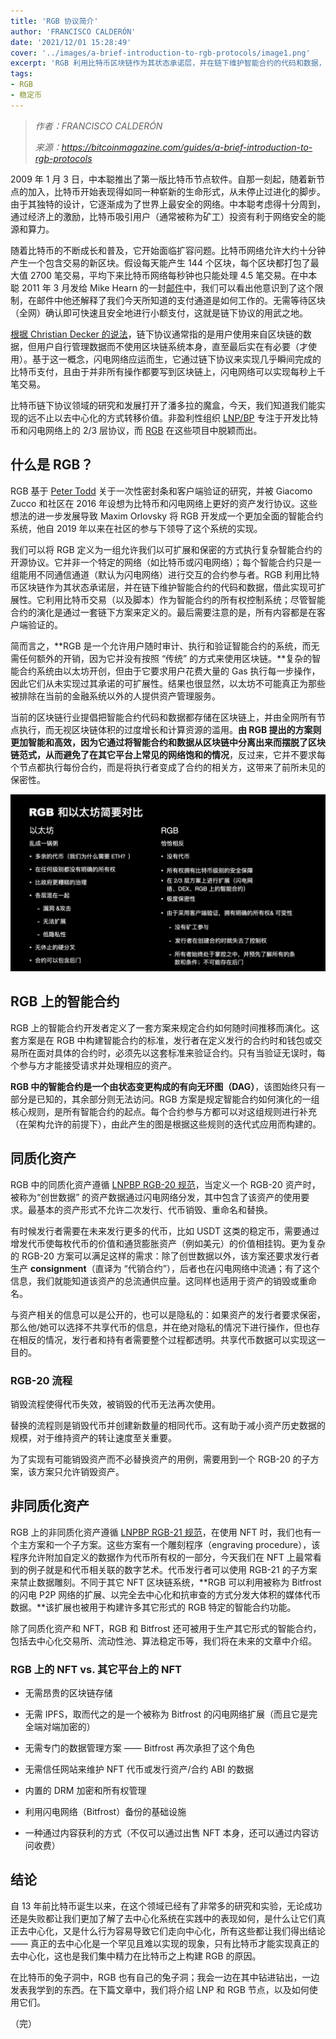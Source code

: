 ```yaml
---
title: 'RGB 协议简介'
author: 'FRANCISCO CALDERÓN'
date: '2021/12/01 15:28:49'
cover: '../images/a-brief-introduction-to-rgb-protocols/image1.png'
excerpt: 'RGB 利用比特币区块链作为其状态承诺层，并在链下维护智能合约的代码和数据，借此实现可扩展性'
tags:
- RGB
- 稳定币
---
```



> *作者：FRANCISCO CALDERÓN*
> 
> *来源：<https://bitcoinmagazine.com/guides/a-brief-introduction-to-rgb-protocols>*



2009 年 1 月 3 日，中本聪推出了第一版比特币节点软件。自那一刻起，随着新节点的加入，比特币开始表现得如同一种崭新的生命形式，从未停止过进化的脚步。由于其独特的设计，它逐渐成为了世界上最安全的网络。中本聪考虑得十分周到，通过经济上的激励，比特币吸引用户（通常被称为矿工）投资有利于网络安全的能源和算力。

随着比特币的不断成长和普及，它开始面临扩容问题。比特币网络允许大约十分钟产生一个包含交易的新区块。假设每天能产生 144 个区块，每个区块都打包了最大值 2700 笔交易，平均下来比特币网络每秒钟也只能处理 4.5 笔交易。在中本聪 2011 年 3 月发给 Mike Hearn 的一封[邮件](https://plan99.net/~mike/satoshi-emails/thread4.html)中，我们可以看出他意识到了这个限制，在邮件中他还解释了我们今天所知道的支付通道是如何工作的。无需等待区块（全网）确认即可快速且安全地进行小额支付，这就是链下协议的用武之地。

[根据 Christian Decker 的说法](https://btctranscripts.com/chaincode-labs/chaincode-residency/2018-10-22-christian-decker-history-of-lightning/)，链下协议通常指的是用户使用来自区块链的数据，但用户自行管理数据而不使用区块链系统本身，直至最后实在有必要（才使用）。基于这一概念，闪电网络应运而生，它通过链下协议来实现几乎瞬间完成的比特币支付，且由于并非所有操作都要写到区块链上，闪电网络可以实现每秒上千笔交易。

比特币链下协议领域的研究和发展打开了潘多拉的魔盒，今天，我们知道我们能实现的远不止以去中心化的方式转移价值。非盈利性组织 [LNP/BP](https://lnp-bp.org/) 专注于开发比特币和闪电网络上的 2/3 层协议，而 [RGB](https://www.rgbfaq.com/) 在这些项目中脱颖而出。

## 什么是 RGB？

RGB 基于 [Peter Todd](https://lists.linuxfoundation.org/pipermail/bitcoin-dev/2016-June/012773.html) 关于一次性密封条和客户端验证的研究，并被 Giacomo Zucco 和社区在 2016 年设想为比特币和闪电网络上更好的资产发行协议。这些想法的进一步发展导致 Maxim Orlovsky 将 RGB 开发成一个更加全面的智能合约系统，他自 2019 年以来在社区的参与下领导了这个系统的实现。

我们可以将 RGB 定义为一组允许我们以可扩展和保密的方式执行复杂智能合约的开源协议。它并非一个特定的网络（如比特币或闪电网络）；每个智能合约只是一组能用不同通信通道（默认为闪电网络）进行交互的合约参与者。RGB 利用比特币区块链作为其状态承诺层，并在链下维护智能合约的代码和数据，借此实现可扩展性。它利用比特币交易（以及脚本）作为智能合约的所有权控制系统；尽管智能合约的演化是通过一套链下方案来定义的。最后需要注意的是，所有内容都是在客户端验证的。

简而言之，**RGB 是一个允许用户随时审计、执行和验证智能合约的系统，而无需任何额外的开销，因为它并没有按照 “传统” 的方式来使用区块链。**复杂的智能合约系统由以太坊开创，但由于它要求用户花费大量的 Gas 执行每一步操作，因此它们从未实现过其承诺的可扩展性。结果也很显然，以太坊不可能真正为那些被排除在当前的金融系统以外的人提供资产管理服务。

当前的区块链行业提倡把智能合约代码和数据都存储在区块链上，并由全网所有节点执行，而无视区块链体积的过度增长和计算资源的滥用。**由 RGB 提出的方案则更加智能和高效，因为它通过将智能合约和数据从区块链中分离出来而摆脱了区块链范式，从而避免了在其它平台上常见的网络饱和的情况**，反过来，它并不要求每个节点都执行每份合约，而是将执行者变成了合约的相关方，这带来了前所未见的保密性。

![image1](../images/a-brief-introduction-to-rgb-protocols/image2.jpg)

## RGB 上的智能合约

RGB 上的智能合约开发者定义了一套方案来规定合约如何随时间推移而演化。这套方案是在 RGB 中构建智能合约的标准，发行者在定义发行的合约时和钱包或交易所在面对具体的合约时，必须先以这套标准来验证合约。只有当验证无误时，每个参与方才能接受请求并处理相应的资产。

**RGB 中的智能合约是一个由状态变更构成的有向无环图（DAG）**，该图始终只有一部分是已知的，其余部分则无法访问。RGB 方案是规定智能合约如何演化的一组核心规则，是所有智能合约的起点。每个合约参与方都可以对这组规则进行补充（在架构允许的前提下），由此产生的图是根据这些规则的迭代式应用而构建的。

## 同质化资产

RGB 中的同质化资产遵循 [LNPBP RGB-20 规范](https://github.com/LNP-BP/LNPBPs/blob/master/lnpbp-0020.md)，当定义一个  RGB-20 资产时，被称为“创世数据” 的资产数据通过闪电网络分发，其中包含了该资产的使用要求。最基本的资产形式不允许二次发行、代币销毁、重命名和替换。

有时候发行者需要在未来发行更多的代币，比如 USDT 这类的稳定币，需要通过增发代币使每枚代币的价值和通货膨胀资产（例如美元）的价值相挂钩。更为复杂的 RGB-20 方案可以满足这样的需求：除了创世数据以外，该方案还要求发行者生产 **consignment**（直译为 “代销合约”），后者也在闪电网络中流通；有了这个信息，我们就能知道该资产的总流通供应量。这同样也适用于资产的销毁或重命名。

与资产相关的信息可以是公开的，也可以是隐私的：如果资产的发行者要求保密，那么他/她可以选择不共享代币的信息，并在绝对隐私的情况下进行操作，但也存在相反的情况，发行者和持有者需要整个过程都透明。共享代币数据可以实现这一目的。

### RGB-20 流程

销毁流程使得代币失效，被销毁的代币无法再次使用。

替换的流程则是销毁代币并创建新数量的相同代币。这有助于减小资产历史数据的规模，对于维持资产的转让速度至关重要。

为了实现有可能销毁资产而不必替换资产的用例，需要用到一个 RGB-20 的子方案，该方案只允许销毁资产。

## 非同质化资产

RGB 上的非同质化资产遵循 [LNPBP RGB-21 规范](https://github.com/LNP-BP/LNPBPs/blob/master/lnpbp-0021.md)，在使用 NFT 时，我们也有一个主方案和一个子方案。这些方案有一个雕刻程序（engraving procedure），该程序允许附加自定义的数据作为代币所有权的一部分，今天我们在 NFT 上最常看到的例子就是和代币相关联的数字艺术。代币发行者可以使用 RGB-21 的子方案来禁止数据雕刻。不同于其它 NFT 区块链系统，**RGB 可以利用被称为 Bitfrost 的闪电 P2P 网络的扩展、以完全去中心化和抗审查的方式分发大体积的媒体代币数据。**该扩展也被用于构建许多其它形式的 RGB 特定的智能合约功能。

除了同质化资产和 NFT，RGB 和 Bitfrost 还可被用于生产其它形式的智能合约，包括去中心化交易所、流动性池、算法稳定币等，我们将在未来的文章中介绍。

### RGB 上的 NFT  vs. 其它平台上的 NFT

- 无需昂贵的区块链存储

- 无需 IPFS，取而代之的是一个被称为 Bitfrost 的闪电网络扩展（而且它是完全端对端加密的）

- 无需专门的数据管理方案 —— Bitfrost 再次承担了这个角色

- 无需信任网站来维护 NFT 代币或发行资产/合约 ABI 的数据

- 内置的 DRM 加密和所有权管理

- 利用闪电网络（Bitfrost）备份的基础设施

- 一种通过内容获利的方式（不仅可以通过出售 NFT 本身，还可以通过内容访问收费）

## 结论

自 13 年前比特币诞生以来，在这个领域已经有了非常多的研究和实验，无论成功还是失败都让我们更加了解了去中心化系统在实践中的表现如何，是什么让它们真正去中心化，又是什么行为容易导致它们走向中心化，所有这些都让我们得出结论 —— 真正的去中心化是一个罕见且难以实现的现象，只有比特币才能实现真正的去中心化，这也是我们集中精力在比特币之上构建 RGB 的原因。

在比特币的兔子洞中，RGB 也有自己的兔子洞；我会一边在其中钻进钻出，一边发表我学到的东西。在下篇文章中，我们将介绍 LNP 和 RGB 节点，以及如何使用它们。

（完）